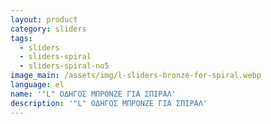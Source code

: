 ```yaml
---
layout: product
category: sliders
tags:
  - sliders
  - sliders-spiral
  - sliders-spiral-no5
image_main: /assets/img/l-sliders-bronze-for-spiral.webp
language: el
name: '"L" ΟΔΗΓΟΣ ΜΠΡΟΝΖΕ ΓΙΑ ΣΠΙΡΑΛ'
description: '"L" ΟΔΗΓΟΣ ΜΠΡΟΝΖΕ ΓΙΑ ΣΠΙΡΑΛ'
---
```

